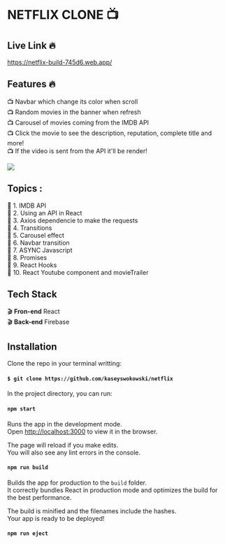 # NETFLIX CLONE :tv:

## Live Link :fire:
https://netflix-build-745d6.web.app/

## Features :fire:

:tv: Navbar which change its color when scroll<br>
:tv: Random movies in the banner when refresh<br>
:tv: Carousel of movies coming from the IMDB API<br>
:tv: Click the movie to see the description, reputation, complete title and more!<br>
:tv: If the video is sent from the API it'll be render!<br>

<img src="https://i.ibb.co/Tr7bShz/nnnnnnnnnn.png">

## Topics :

:movie_camera: 1. IMDB API <br>
:movie_camera: 2. Using an API in React <br>
:movie_camera: 3. Axios dependencie to make the requests <br>
:movie_camera: 4. Transitions <br>
:movie_camera: 5. Carousel effect <br>
:movie_camera: 6. Navbar transition <br>
:movie_camera: 7. ASYNC Javascript <br>
:movie_camera: 8. Promises <br>
:movie_camera: 9. React Hooks <br>
:movie_camera: 10. React Youtube component and movieTrailer <br>

## Tech Stack

:clapper: **Fron-end** React <br>
:clapper: **Back-end** Firebase<br>

## Installation

Clone the repo in your terminal writting:

#### `$ git clone https://github.com/kaseyswokowski/netflix`

In the project directory, you can run:

#### `npm start`

Runs the app in the development mode.<br />
Open [http://localhost:3000](http://localhost:3000) to view it in the browser.

The page will reload if you make edits.<br />
You will also see any lint errors in the console.



#### `npm run build`

Builds the app for production to the `build` folder.<br />
It correctly bundles React in production mode and optimizes the build for the best performance.

The build is minified and the filenames include the hashes.<br />
Your app is ready to be deployed!

#### `npm run eject`

